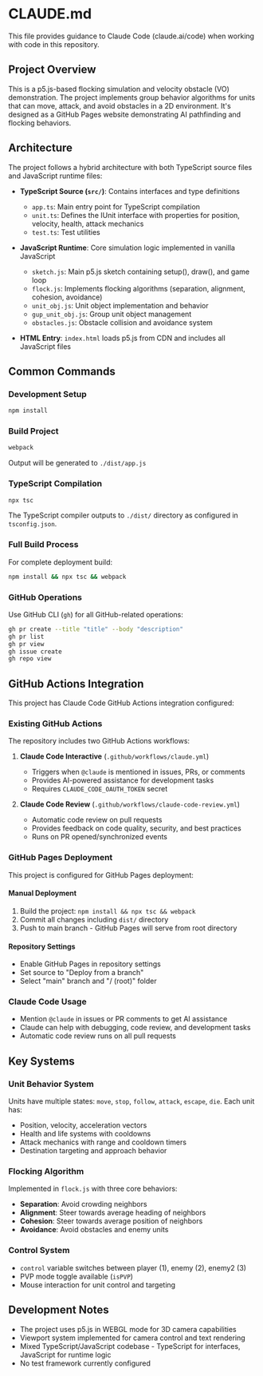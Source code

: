 # CLAUDE.md

This file provides guidance to Claude Code (claude.ai/code) when working with code in this repository.

## Project Overview

This is a p5.js-based flocking simulation and velocity obstacle (VO) demonstration. The project implements group behavior algorithms for units that can move, attack, and avoid obstacles in a 2D environment. It's designed as a GitHub Pages website demonstrating AI pathfinding and flocking behaviors.

## Architecture

The project follows a hybrid architecture with both TypeScript source files and JavaScript runtime files:

- **TypeScript Source (`src/`)**: Contains interfaces and type definitions
  - `app.ts`: Main entry point for TypeScript compilation
  - `unit.ts`: Defines the IUnit interface with properties for position, velocity, health, attack mechanics
  - `test.ts`: Test utilities

- **JavaScript Runtime**: Core simulation logic implemented in vanilla JavaScript
  - `sketch.js`: Main p5.js sketch containing setup(), draw(), and game loop
  - `flock.js`: Implements flocking algorithms (separation, alignment, cohesion, avoidance)
  - `unit_obj.js`: Unit object implementation and behavior
  - `gup_unit_obj.js`: Group unit object management
  - `obstacles.js`: Obstacle collision and avoidance system

- **HTML Entry**: `index.html` loads p5.js from CDN and includes all JavaScript files

## Common Commands

### Development Setup
```bash
npm install
```

### Build Project
```bash
webpack
```
Output will be generated to `./dist/app.js`

### TypeScript Compilation
```bash
npx tsc
```
The TypeScript compiler outputs to `./dist/` directory as configured in `tsconfig.json`.

### Full Build Process
For complete deployment build:
```bash
npm install && npx tsc && webpack
```

### GitHub Operations
Use GitHub CLI (`gh`) for all GitHub-related operations:
```bash
gh pr create --title "title" --body "description"
gh pr list
gh pr view
gh issue create
gh repo view
```

## GitHub Actions Integration

This project has Claude Code GitHub Actions integration configured:

### Existing GitHub Actions
The repository includes two GitHub Actions workflows:

1. **Claude Code Interactive** (`.github/workflows/claude.yml`)
   - Triggers when `@claude` is mentioned in issues, PRs, or comments
   - Provides AI-powered assistance for development tasks
   - Requires `CLAUDE_CODE_OAUTH_TOKEN` secret

2. **Claude Code Review** (`.github/workflows/claude-code-review.yml`)
   - Automatic code review on pull requests
   - Provides feedback on code quality, security, and best practices
   - Runs on PR opened/synchronized events

### GitHub Pages Deployment
This project is configured for GitHub Pages deployment:

#### Manual Deployment
1. Build the project: `npm install && npx tsc && webpack`
2. Commit all changes including `dist/` directory
3. Push to main branch - GitHub Pages will serve from root directory

#### Repository Settings
- Enable GitHub Pages in repository settings
- Set source to "Deploy from a branch" 
- Select "main" branch and "/ (root)" folder

### Claude Code Usage
- Mention `@claude` in issues or PR comments to get AI assistance
- Claude can help with debugging, code review, and development tasks
- Automatic code review runs on all pull requests

## Key Systems

### Unit Behavior System
Units have multiple states: `move`, `stop`, `follow`, `attack`, `escape`, `die`. Each unit has:
- Position, velocity, acceleration vectors
- Health and life systems with cooldowns
- Attack mechanics with range and cooldown timers
- Destination targeting and approach behavior

### Flocking Algorithm
Implemented in `flock.js` with three core behaviors:
- **Separation**: Avoid crowding neighbors
- **Alignment**: Steer towards average heading of neighbors  
- **Cohesion**: Steer towards average position of neighbors
- **Avoidance**: Avoid obstacles and enemy units

### Control System
- `control` variable switches between player (1), enemy (2), enemy2 (3)
- PVP mode toggle available (`isPVP`)
- Mouse interaction for unit control and targeting

## Development Notes

- The project uses p5.js in WEBGL mode for 3D camera capabilities
- Viewport system implemented for camera control and text rendering
- Mixed TypeScript/JavaScript codebase - TypeScript for interfaces, JavaScript for runtime logic
- No test framework currently configured